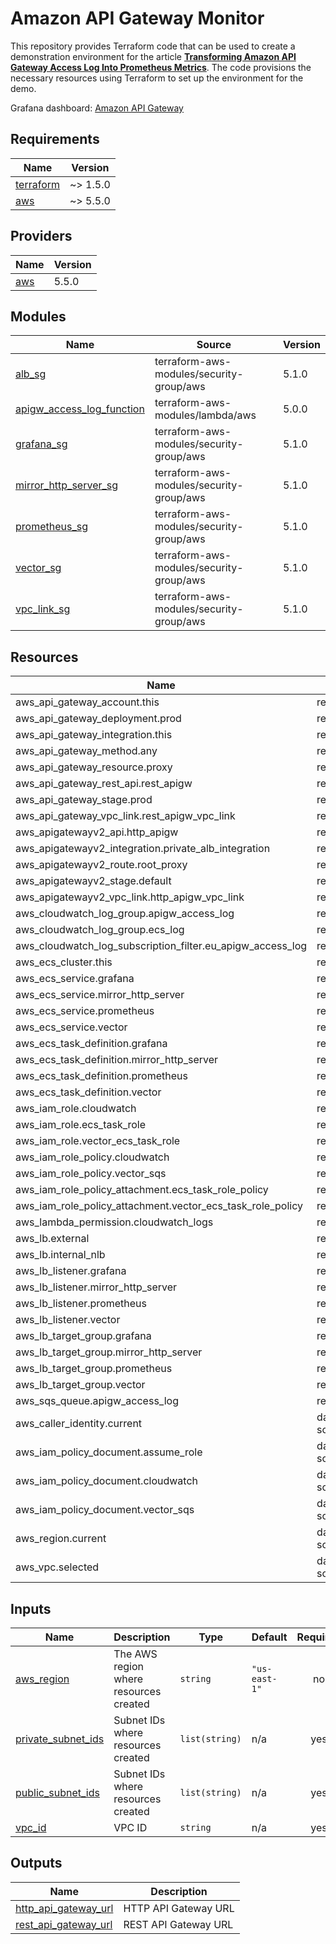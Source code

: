 # Amazon API Gateway Monitor

This repository provides Terraform code that can be used to create a demonstration environment for the article **[Transforming Amazon API Gateway Access Log Into Prometheus Metrics](https://community.aws/posts/transforming-amazon-api-gateway-access-log-into-prometheus-metrics)**. The code provisions the necessary resources using Terraform to set up the environment for the demo.

Grafana dashboard: [Amazon API Gateway](https://grafana.com/grafana/dashboards/19112-amazon-api-gateway/)
<!-- BEGIN_TF_DOCS -->
## Requirements

| Name | Version |
|------|---------|
| <a name="requirement_terraform"></a> [terraform](#requirement\_terraform) | ~> 1.5.0 |
| <a name="requirement_aws"></a> [aws](#requirement\_aws) | ~> 5.5.0 |

## Providers

| Name | Version |
|------|---------|
| <a name="provider_aws"></a> [aws](#provider\_aws) | 5.5.0 |

## Modules

| Name | Source | Version |
|------|--------|---------|
| <a name="module_alb_sg"></a> [alb\_sg](#module\_alb\_sg) | terraform-aws-modules/security-group/aws | 5.1.0 |
| <a name="module_apigw_access_log_function"></a> [apigw\_access\_log\_function](#module\_apigw\_access\_log\_function) | terraform-aws-modules/lambda/aws | 5.0.0 |
| <a name="module_grafana_sg"></a> [grafana\_sg](#module\_grafana\_sg) | terraform-aws-modules/security-group/aws | 5.1.0 |
| <a name="module_mirror_http_server_sg"></a> [mirror\_http\_server\_sg](#module\_mirror\_http\_server\_sg) | terraform-aws-modules/security-group/aws | 5.1.0 |
| <a name="module_prometheus_sg"></a> [prometheus\_sg](#module\_prometheus\_sg) | terraform-aws-modules/security-group/aws | 5.1.0 |
| <a name="module_vector_sg"></a> [vector\_sg](#module\_vector\_sg) | terraform-aws-modules/security-group/aws | 5.1.0 |
| <a name="module_vpc_link_sg"></a> [vpc\_link\_sg](#module\_vpc\_link\_sg) | terraform-aws-modules/security-group/aws | 5.1.0 |

## Resources

| Name | Type |
|------|------|
| aws_api_gateway_account.this | resource |
| aws_api_gateway_deployment.prod | resource |
| aws_api_gateway_integration.this | resource |
| aws_api_gateway_method.any | resource |
| aws_api_gateway_resource.proxy | resource |
| aws_api_gateway_rest_api.rest_apigw | resource |
| aws_api_gateway_stage.prod | resource |
| aws_api_gateway_vpc_link.rest_apigw_vpc_link | resource |
| aws_apigatewayv2_api.http_apigw | resource |
| aws_apigatewayv2_integration.private_alb_integration | resource |
| aws_apigatewayv2_route.root_proxy | resource |
| aws_apigatewayv2_stage.default | resource |
| aws_apigatewayv2_vpc_link.http_apigw_vpc_link | resource |
| aws_cloudwatch_log_group.apigw_access_log | resource |
| aws_cloudwatch_log_group.ecs_log | resource |
| aws_cloudwatch_log_subscription_filter.eu_apigw_access_log | resource |
| aws_ecs_cluster.this | resource |
| aws_ecs_service.grafana | resource |
| aws_ecs_service.mirror_http_server | resource |
| aws_ecs_service.prometheus | resource |
| aws_ecs_service.vector | resource |
| aws_ecs_task_definition.grafana | resource |
| aws_ecs_task_definition.mirror_http_server | resource |
| aws_ecs_task_definition.prometheus | resource |
| aws_ecs_task_definition.vector | resource |
| aws_iam_role.cloudwatch | resource |
| aws_iam_role.ecs_task_role | resource |
| aws_iam_role.vector_ecs_task_role | resource |
| aws_iam_role_policy.cloudwatch | resource |
| aws_iam_role_policy.vector_sqs | resource |
| aws_iam_role_policy_attachment.ecs_task_role_policy | resource |
| aws_iam_role_policy_attachment.vector_ecs_task_role_policy | resource |
| aws_lambda_permission.cloudwatch_logs | resource |
| aws_lb.external | resource |
| aws_lb.internal_nlb | resource |
| aws_lb_listener.grafana | resource |
| aws_lb_listener.mirror_http_server | resource |
| aws_lb_listener.prometheus | resource |
| aws_lb_listener.vector | resource |
| aws_lb_target_group.grafana | resource |
| aws_lb_target_group.mirror_http_server | resource |
| aws_lb_target_group.prometheus | resource |
| aws_lb_target_group.vector | resource |
| aws_sqs_queue.apigw_access_log | resource |
| aws_caller_identity.current | data source |
| aws_iam_policy_document.assume_role | data source |
| aws_iam_policy_document.cloudwatch | data source |
| aws_iam_policy_document.vector_sqs | data source |
| aws_region.current | data source |
| aws_vpc.selected | data source |

## Inputs

| Name | Description | Type | Default | Required |
|------|-------------|------|---------|:--------:|
| <a name="input_aws_region"></a> [aws\_region](#input\_aws\_region) | The AWS region where resources created | `string` | `"us-east-1"` | no |
| <a name="input_private_subnet_ids"></a> [private\_subnet\_ids](#input\_private\_subnet\_ids) | Subnet IDs where resources created | `list(string)` | n/a | yes |
| <a name="input_public_subnet_ids"></a> [public\_subnet\_ids](#input\_public\_subnet\_ids) | Subnet IDs where resources created | `list(string)` | n/a | yes |
| <a name="input_vpc_id"></a> [vpc\_id](#input\_vpc\_id) | VPC ID | `string` | n/a | yes |

## Outputs

| Name | Description |
|------|-------------|
| <a name="output_http_api_gateway_url"></a> [http\_api\_gateway\_url](#output\_http\_api\_gateway\_url) | HTTP API Gateway URL |
| <a name="output_rest_api_gateway_url"></a> [rest\_api\_gateway\_url](#output\_rest\_api\_gateway\_url) | REST API Gateway URL |
<!-- END_TF_DOCS -->
